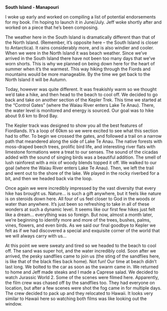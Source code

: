 **South Island - Manapouri**

I woke up early and worked on compiling a list of potential endorsements for my book. I’m
hoping to launch it in June/July. Jeff woke shortly after and worked on a piece that he’s been
composing.

The weather here in the South Island is dramatically different than that of the North Island.
(Remember, it’s opposite here – the South Island is closer to Antarctica). It rains considerably
more, and is also windier and cooler. When we were in the North Island it was beach weather.
Since we’ve arrived in the South Island there have not been too many days that we’ve worn
shorts. This is why we planned on being down here for the heart of summer when it’s the
warmest. This way hiking through the Fiords and mountains would be more manageable. By
the time we get back to the North Island it will be Autumn.

Today, however was quite different. It was freakishly warm so we thought we’d take a hike,
and then head to the beach to cool off. We decided to go back and take on another section
of the Kepler Trek. This time we started at the “Control Gates” (where the Waiau River enters Lake Te Anau).
There, the water level is monitored and energy is sourced. Our goal was to hike about 9.6 km
to Brod Bay.

The Kepler track was designed to show you all the best features of Fiordlands. It’s a loop of
60km so we were excited to see what this section had to offer.
To begin we crossed the gates, and followed a trail on a narrow path that meandered along
the side of Lake Te Anau. The native forests with moss-draped beech trees, prolific bird life,
and interesting river flats with limestone formations were a treat to our senses. The sound of
the cicadas added with the sound of singing birds was a beautiful addition. The smell of lush
rainforest with a mix of woody blends topped it off.
We walked to our goal (where the Waiau River enters Lake Te Anau). Then, we left the trail
and went out to the shore of the lake. We played in the rocky riverbed for a bit, and then we
headed back via the loop.

Once again we were incredibly impressed by the vast diversity that every hike has brought us.
Nature… is such a gift anywhere, but it feels like nature is on steroids down here. All four of us
feel closer to God in the woods or water than anywhere. It’s just been so refreshing to take in
all of these wonders at such a dynamic level. It seems like our first few hikes just felt like a
dream… everything was so foreign. But now, almost a month later, we’re beginning to identify
more and more of the trees, bushes, palms, vines, flowers, and even birds. As we said our final
goodbye to Kepler we felt as if we had discovered a special and exquisite corner of the world
that we will always carry with us...

At this point we were sweaty and tired so we headed to the beach to cool off. The sand was
super hot, and the water incredibly cold. Soon after we arrived, the pesky sandflies came to
join us (the sting of the sandflies here, is like that of the black flies back home). Not fun! Our
time at beach didn’t last long. We bolted to the car as soon as the swarm came in.
We returned to home and Jeff made steaks and I made a Caprese salad. We decided to
watch Jurassic World 2. Some of the scenes were filmed here. Apparently, the film crew was
chased off by the sandflies too. They had everyone on location, but after a few scenes were
shot the fog came in for multiple days. The crew decided to pack up and they relocated to
Hawaii. It looks very similar to Hawaii here so watching both films was like looking out the
window.